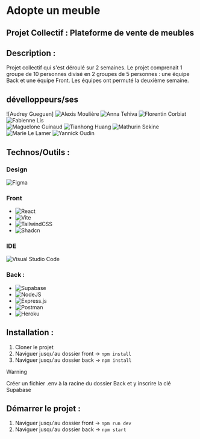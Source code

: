 # Adopte un meuble
## Projet Collectif : Plateforme de vente de meubles
 


## Description : 
Projet collectif qui s'est déroulé sur 2 semaines. Le projet comprenait 1 groupe de 10 personnes divisé en 2 groupes de 5 personnes : une équipe Back et une équipe Front. Les équipes ont permuté la deuxième semaine.

## dévelloppeurs/ses
![Audrey Gueguen]
![Alexis Moulière](https://github.com/realalexis)
![Anna Tehiva](https://github.com/annatehiva)
![Florentin Corbiat](https://github.com/CorbiatFlorentin)
![Fabienne Lis](https://github.com/FabienneLIS)  
![Maguelone Guinaud](https://github.com/magueloneguinaud) 
![Tianhong Huang](https://github.com/Tianhong258)
![Mathurin Sekine](https://github.com/lemathurin)
![Marie Le Lamer](https://github.com/MarieLeLamer) 
![Yannick Oudin](https://github.com/oudinyannick)

## Technos/Outils : 

### Design  
![Figma](https://img.shields.io/badge/figma-%23F24E1E.svg?style=for-the-badge&logo=figma&logoColor=white)

### Front  
- ![React](https://img.shields.io/badge/react-%2320232a.svg?style=for-the-badge&logo=react&logoColor=%2361DAFB)
- ![Vite](https://img.shields.io/badge/vite-%23646CFF.svg?style=for-the-badge&logo=vite&logoColor=white)
- ![TailwindCSS](https://img.shields.io/badge/tailwindcss-%2338B2AC.svg?style=for-the-badge&logo=tailwind-css&logoColor=white)
- ![Shadcn](https://img.shields.io/badge/Shadcn-100000?style=for-the-badge&logo=Shadcn&logoColor=white&labelColor=000000&color=000000)
### IDE  
![Visual Studio Code](https://img.shields.io/badge/Visual%20Studio%20Code-0078d7.svg?style=for-the-badge&logo=visual-studio-code&logoColor=white)



### Back : 
- ![Supabase](https://img.shields.io/badge/Supabase-3ECF8E?style=for-the-badge&logo=supabase&logoColor=white)
- ![NodeJS](https://img.shields.io/badge/node.js-6DA55F?style=for-the-badge&logo=node.js&logoColor=white)
- ![Express.js](https://img.shields.io/badge/express.js-100000?style=for-the-badge&logo=express.js&logoColor=000000&labelColor=FFFFFF&color=FFFFFF)
- ![Postman](https://img.shields.io/badge/Postman-FF6C37?style=for-the-badge&logo=postman&logoColor=white)
- ![Heroku](https://img.shields.io/badge/Heroku-100000?style=for-the-badge&logo=Heroku&logoColor=BA4CD0&labelColor=FFFFFF&color=FFFFFF)

## Installation : 
1. Cloner le projet
2. Naviguer jusqu'au dossier front -> `npm install`
3. Naviguer jusqu'au dossier back -> `npm install` 
> [!WARNING]
> Créer un fichier .env à la racine du dossier Back et y inscrire la clé Supabase

## Démarrer le projet : 
1. Naviguer jusqu'au dossier front -> `npm run dev`
2. Naviguer jusqu'au dossier back -> `npm start`
   
